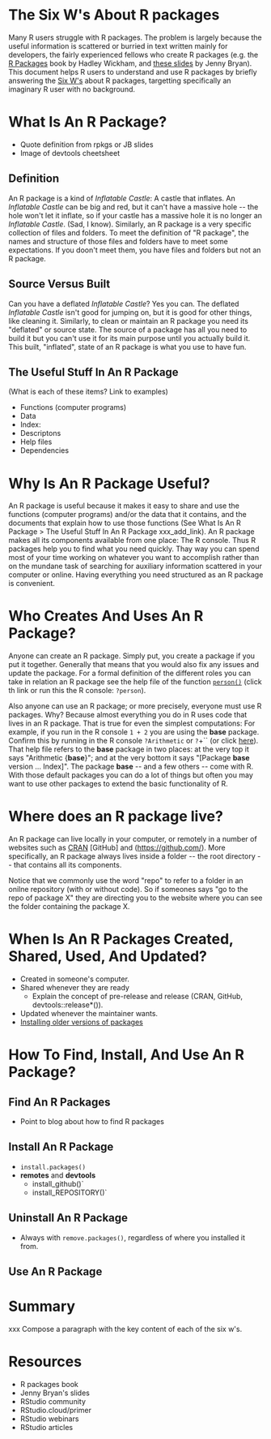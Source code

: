 # The Six W's About R packages

Many R users struggle with R packages. The problem is largely because the useful information is scattered or burried in text written mainly for developers, the fairly experienced fellows who create R packages (e.g. the [R Packages](http://r-pkgs.had.co.nz/) book by Hadley Wickham, and [these slides](https://speakerdeck.com/jennybc/ubc-stat545-2015-writing-your-first-r-package) by Jenny Bryan). This document helps R users to understand and use R packages by briefly answering the [Six W's](https://en.wikipedia.org/wiki/Five_Ws) about R packages, targetting specifically an imaginary R user with no background.



# What Is An R Package?
* Quote definition from rpkgs or JB slides
* Image of devtools cheetsheet

## Definition
An R package is a kind of _Inflatable Castle_: A castle that inflates. An _Inflatable Castle_ can be big and red, but it can't have a massive hole -- the hole won't let it inflate, so if your castle has a massive hole it is no longer an _Inflatable Castle_. (Sad, I know). Similarly, an R package is a very specific collection of files and folders. To meet the definition of "R package", the names and structure of those files and folders have to meet some expectations. If you doon't meet them, you have files and folders but not an R package.

## Source Versus Built
Can you have a deflated _Inflatable Castle_? Yes you can. The deflated _Inflatable Castle_ isn't good for jumping on, but it is good for other things, like cleaning it. Similarly, to clean or maintain an R package you need its "deflated" or source state. The source of a package has all you need to build it but you can't use it for its main purpose until you actually build it. This built, "inflated", state of an R package is what you use to have fun.

## The Useful Stuff In An R Package
(What is each of these items? Link to examples)
* Functions (computer programs)
* Data
* Index: 
* Descriptons
* Help files
* Dependencies

# Why Is An R Package Useful?
An R package is useful because it makes it easy to share and use the functions (computer programs) and/or the data that it contains, and the documents that explain how to use those functions (See What Is An R Package > The Useful Stuff In An R Package xxx_add_link). An R package makes all its components available from one place: The R console. Thus R packages help you to find what you need quickly. Thay way you can spend most of your time working on whatever you want to accomplish rather than on the mundane task of searching for auxiliary information scattered in your computer or online. Having everything you need structured as an R package is convenient.

# Who Creates And Uses An R Package?
Anyone can create an R package. Simply put, you create a package if you put it together. Generally that means that you would also fix any issues and update the package. For a formal definition of the different roles you can take in relation an R package see the help file of the function [`person()`](https://goo.gl/Mk9ccJ) (click th link or run this the R console: `?person`).

Also anyone can use an R package; or more precisely, everyone must use R packages. Why? Because almost everything you do in R uses code that lives in an R package.  That is true for even the simplest computations: For example, if you run in the R console `1 + 2` you are using the __base__ package. Confirm this by running in the R console `?Arithmetic` or `?`+`` (or click [here](https://goo.gl/uKKv6f)). That help file refers to the __base__ package in two places: at the very top it says "Arithmetic {__base__}"; and at the very bottom it says "[Package __base__ version ... Index]". The package __base__ -- and a few others -- come with R. With those default packages you can do a lot of things but often you may want to use other packages to extend the basic functionality of R.

# Where does an R package live?
An R package can live locally in your computer, or remotely in a number of websites such as [CRAN](https://cran.r-project.org/) [GitHub] and (https://github.com/). More specifically, an R package always lives inside a folder -- the root directory -- that contains all its components. 

Notice that we commonly use the word "repo" to refer to a folder in an onilne repository (with or without code). So if someones says "go to the repo of package X" they are directing you to the website where you can see the folder containing the package X.



# When Is An R Packages Created, Shared, Used, And Updated?
* Created in someone's computer.
* Shared whenever they are ready
    * Explain the concept of pre-release and release (CRAN, GitHub, devtools::release\*()).
* Updated whenever the maintainer wants.
* [Installing older versions of packages](https://support.rstudio.com/hc/en-us/articles/219949047-Installing-older-versions-of-packages?mobile_site=true)


# How To Find, Install, And Use An R Package?
## Find An R Packages
* Point to blog about how to find R packages

## Install An R Package
* `install.packages()`
* __remotes__ and __devtools__
    * install_github()`
    * install_REPOSITORY()`

## Uninstall An R Package
* Always with `remove.packages()`, regardless of where you installed it from.

## Use An R Package


# Summary

xxx Compose a paragraph with the key content of each of the six w's.

# Resources

*  R packages book
* Jenny Bryan's slides
* RStudio community
* RStudio.cloud/primer
* RStudio webinars
* RStudio articles
